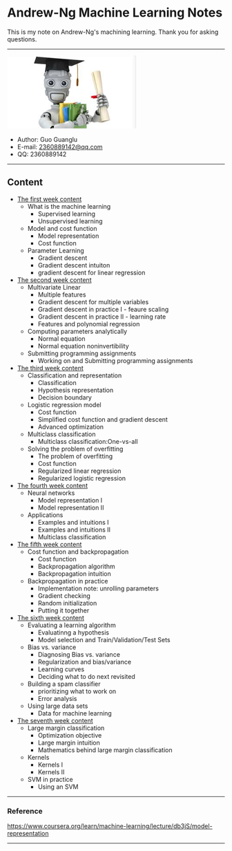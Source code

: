 # Andrew-Ng Machine Learning Notes  
This is my note on Andrew-Ng's machining learning. Thank you for asking questions.

***
[![](/picture/the_first_week/fig_ML.jpg)][Andrew-Ng-coursera]  
- Author: Guo Guanglu  
- E-mail: 2360889142@qq.com
- QQ: 2360889142  

***
## Content  
* [The first week content](the_first_week.md)
	* What is the machine learning
		* Supervised learning  
		* Unsupervised learning  
	* Model and cost function
		* Model representation
		* Cost function  
	* Parameter Learning
		* Gradient descent
		* Gradient descent intuiton
		* gradient descent for linear regression
* [The second week content](the_second_week.md)  
	* Multivariate Linear  
		* Multiple features  
		* Gradient descent for multiple variables  
		* Gradient descent in practice I - feaure scaling  
		* Gradient descent in practice II - learning rate  
		* Features and polynomial regression  
	* Computing parameters analytically  
		* Normal equation  
		* Normal equation noninvertibility  
	* Submitting programming assignments
		* Working on and Submitting programming assignments  
* [The third week content](the_third_week.md)  
	* Classification and representation  
		* Classification  
		* Hypothesis representation  
		* Decision boundary  
	* Logistic regression model  
		* Cost function  
		* Simplified cost function and gradient descent  
		* Advanced optimization  
	* Multiclass classification  
		* Multiclass classification:One-vs-all  
	* Solving the problem of overfitting  
		* The problem of overfitting  
		* Cost function  
		* Regularized linear regression  
		* Regularized logistic regression  
* [The fourth week content](the_fourth_week.md)  
	* Neural networks  
		* Model representation I  
		* Model representation II  
	* Applications  
		* Examples and intuitions I  
		* Examples and intuitions II  
		* Multiclass classification  
* [The fifth week content](the_fifth_week.md)  
	* Cost function and backpropagation  
		* Cost function  
		* Backpropagation algorithm  
		* Backpropagation intuition  
	* Backpropagation in practice  
		* Implementation note: unrolling parameters  
		* Gradient checking  
		* Random initialization  
		* Putting it together  
* [The sixth week content](the_sixth_week.md)  
	* Evaluating a learning algorithm  
		* Evaluatinng a hypothesis  
		* Model selection and Train/Validation/Test Sets  
	* Bias vs. variance  
		* Diagnosing Bias vs. variance  
		* Regularization and bias/variance  
		* Learning curves  
		* Deciding what to do next revisited  
	* Building a spam classifier  
		* prioritizing what to work on  
		* Error analysis  
	* Using large data sets  
		* Data for machine learning  
* [The seventh week content](the_seventh_week.md)  
	* Large margin classification  
		* Optimization objective  
		* Large margin intuition  
		* Mathematics behind large margin classification  
	* Kernels  
		* Kernels I  
		* Kernels II  
	* SVM in practice  
		* Using an SVM  

		
		
		


**********
### Reference  
https://www.coursera.org/learn/machine-learning/lecture/db3jS/model-representation  

---------------------------------------------------------
[Andrew-Ng-coursera]:https://www.coursera.org/learn/machine-learning/lecture/db3jS/model-representation "Andrew Ng coursera"



